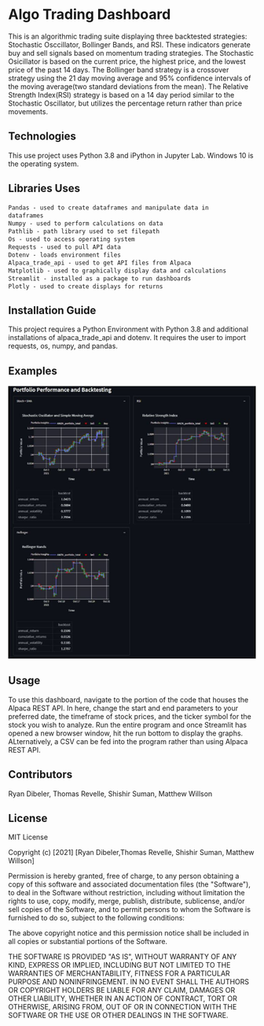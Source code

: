 # Algo Trading Dashboard

This is an algorithmic trading suite displaying three backtested strategies: Stochastic Osccillator, Bollinger Bands, and RSI. These indicators generate buy and sell signals based on momentum trading strategies.  The Stochastic Osicillator is based on the current price, the highest price, and the lowest price of the past 14 days.  The Bollinger band strategy is a crossover strategy using the 21 day moving average and 95% confidence intervals of the moving average(two standard deviations from the mean). The Relative Strength Index(RSI) strategy is based on a 14 day period similar to the Stochastic Oscillator, but utilizes the percentage return rather than price movements. 

## Technologies
This use project uses Python 3.8 and iPython in Jupyter Lab.  Windows 10 is the operating system.

## Libraries Uses
    
    Pandas - used to create dataframes and manipulate data in    dataframes
    Numpy - used to perform calculations on data
    Pathlib - path library used to set filepath
    Os - used to access operating system
    Requests - used to pull API data
    Dotenv - loads environment files
    Alpaca_trade_api - used to get API files from Alpaca
    Matplotlib - used to graphically display data and calculations
    Streamlit - installed as a package to run dashboards
    Plotly - used to create displays for returns 
    

## Installation Guide
This project requires a Python Environment with Python 3.8 and additional installations of alpaca_trade_api and dotenv.  It requires the user to import requests, os, numpy, and pandas. 


## Examples
![](./Images/dashboard.JPG)



## Usage

To use this dashboard, navigate to the portion of the code that houses the Alpaca REST API.  In here, change the start and end parameters to your preferred date, the timeframe of stock prices, and the ticker symbol for the stock you wish to analyze.  Run the entire program and once Streamlit has opened a new browser window, hit the run bottom to display the graphs. ALternatively, a CSV can be fed into the program rather than using Alpaca REST API. 


## Contributors
Ryan Dibeler, Thomas Revelle, Shishir Suman, Matthew Willson

## License
MIT License

Copyright (c) [2021] [Ryan Dibeler,Thomas Revelle, Shishir Suman, Matthew Willson]

Permission is hereby granted, free of charge, to any person obtaining a copy
of this software and associated documentation files (the "Software"), to deal
in the Software without restriction, including without limitation the rights
to use, copy, modify, merge, publish, distribute, sublicense, and/or sell
copies of the Software, and to permit persons to whom the Software is
furnished to do so, subject to the following conditions:

The above copyright notice and this permission notice shall be included in all
copies or substantial portions of the Software.

THE SOFTWARE IS PROVIDED "AS IS", WITHOUT WARRANTY OF ANY KIND, EXPRESS OR
IMPLIED, INCLUDING BUT NOT LIMITED TO THE WARRANTIES OF MERCHANTABILITY,
FITNESS FOR A PARTICULAR PURPOSE AND NONINFRINGEMENT. IN NO EVENT SHALL THE
AUTHORS OR COPYRIGHT HOLDERS BE LIABLE FOR ANY CLAIM, DAMAGES OR OTHER
LIABILITY, WHETHER IN AN ACTION OF CONTRACT, TORT OR OTHERWISE, ARISING FROM,
OUT OF OR IN CONNECTION WITH THE SOFTWARE OR THE USE OR OTHER DEALINGS IN THE
SOFTWARE.
